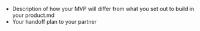 * Description of how your MVP will differ from what you set out to build in your product.md
* Your handoff plan to your partner
